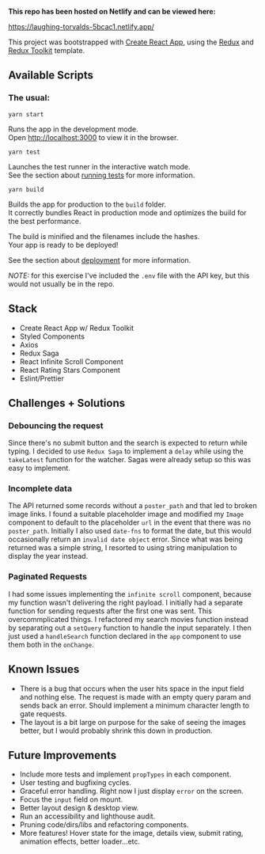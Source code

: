 **This repo has been hosted on Netlify and can be viewed here:**

https://laughing-torvalds-5bcac1.netlify.app/

This project was bootstrapped with [Create React App](https://github.com/facebook/create-react-app), using the [Redux](https://redux.js.org/) and [Redux Toolkit](https://redux-toolkit.js.org/) template.

## Available Scripts

### The usual:

`yarn start`

Runs the app in the development mode.<br />
Open [http://localhost:3000](http://localhost:3000) to view it in the browser.

`yarn test`

Launches the test runner in the interactive watch mode.<br />
See the section about [running tests](https://facebook.github.io/create-react-app/docs/running-tests) for more information.

`yarn build`

Builds the app for production to the `build` folder.<br />
It correctly bundles React in production mode and optimizes the build for the best performance.

The build is minified and the filenames include the hashes.<br />
Your app is ready to be deployed!

See the section about [deployment](https://facebook.github.io/create-react-app/docs/deployment) for more information.

*NOTE:* for this exercise I've included the `.env` file with the API key, but this would not usually be in the repo.

## Stack
- Create React App w/ Redux Toolkit
- Styled Components
- Axios
- Redux Saga
- React Infinite Scroll Component
- React Rating Stars Component
- Eslint/Prettier

## Challenges + Solutions

### Debouncing the request

Since there's no submit button and the search is expected to return while typing. I decided to use `Redux Saga` to implement a `delay` while using the `takeLatest` function for the watcher. Sagas were already setup so this was easy to implement.

### Incomplete data

The API returned some records without a `poster_path` and that led to broken image links. I found a suitable placeholder image and modified my `Image` component to default to the placeholder `url` in the event that there was no `poster_path`. Initially I also used `date-fns` to format the date, but this would occasionally return an `invalid date object` error. Since what was being returned was a simple string, I resorted to using string manipulation to display the year instead.

### Paginated Requests

I had some issues implementing the `infinite scroll` component, because my function wasn't delivering the right payload. I initially had a separate function for sending requests after the first one was sent. This overcommplicated things. I refactored my search movies function instead by separating out a `setQuery` function to handle the input separately. I then just used a `handleSearch` function declared in the `app` component to use them both in the `onChange`.

## Known Issues
- There is a bug that occurs when the user hits space in the input field and nothing else. The request is made with an empty query param and sends back an error. Should implement a minimum character length to gate requests.
- The layout is a bit large on purpose for the sake of seeing the images better, but I would probably shrink this down in production.

## Future Improvements

- Include more tests and implement `propTypes` in each component.
- User testing and bugfixing cycles.
- Graceful error handling. Right now I just display `error` on the screen.
- Focus the `input` field on mount.
- Better layout design & desktop view.
- Run an accessibility and lighthouse audit.
- Pruning code/dirs/libs and refactoring components.
- More features! Hover state for the image, details view, submit rating, animation effects, better loader...etc.
